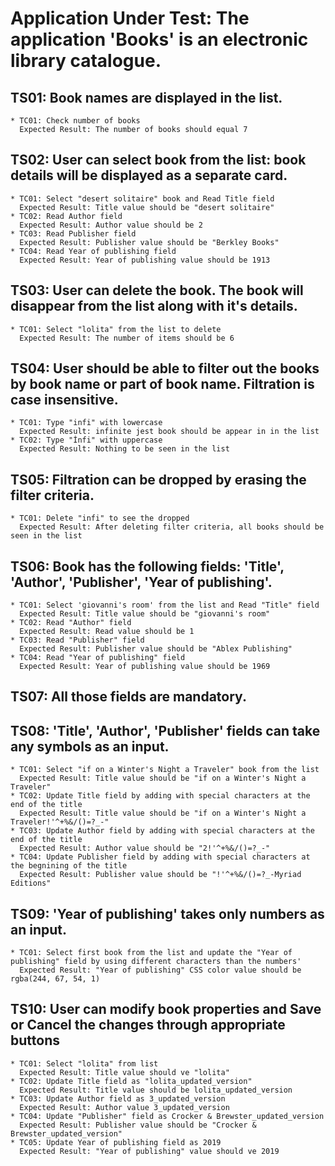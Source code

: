 # Application Under Test: The application 'Books' is an electronic library catalogue.

## TS01: Book names are displayed in the list.
	* TC01: Check number of books
	  Expected Result: The number of books should equal 7
## TS02: User can select book from the list: book details will be displayed as a separate card.
	* TC01: Select "desert solitaire" book and Read Title field
	  Expected Result: Title value should be "desert solitaire"
	* TC02: Read Author field
	  Expected Result: Author value should be 2
	* TC03: Read Publisher field
	  Expected Result: Publisher value should be "Berkley Books"
	* TC04: Read Year of publishing field
	  Expected Result: Year of publishing value should be 1913
## TS03: User can delete the book. The book will disappear from the list along with it's details.
	* TC01: Select "lolita" from the list to delete
	  Expected Result: The number of items should be 6
## TS04: User should be able to filter out the books by book name or part of book name. Filtration is case insensitive.
	* TC01: Type "infi" with lowercase
	  Expected Result: infinite jest book should be appear in in the list
	* TC02: Type "İnfi" with uppercase
	  Expected Result: Nothing to be seen in the list
## TS05: Filtration can be dropped by erasing the filter criteria.
	* TC01: Delete "infi" to see the dropped
	  Expected Result: After deleting filter criteria, all books should be seen in the list

## TS06: Book has the following fields: 'Title', 'Author', 'Publisher', 'Year of publishing'.
	* TC01: Select 'giovanni's room' from the list and Read "Title" field
	  Expected Result: Title value should be "giovanni's room"
	* TC02: Read "Author" field
	  Expected Result: Read value should be 1
	* TC03: Read "Publisher" field
	  Expected Result: Publisher value should be "Ablex Publishing"	
	* TC04: Read "Year of publishing" field
	  Expected Result: Year of publishing value should be 1969
## TS07: All those fields are mandatory.
## TS08: 'Title', 'Author', 'Publisher' fields can take any symbols as an input.
	* TC01: Select "if on a Winter's Night a Traveler" book from the list
	  Expected Result: Title value should be "if on a Winter's Night a Traveler"
	* TC02: Update Title field by adding with special characters at the end of the title
	  Expected Result: Title value should be "if on a Winter's Night a Traveler!'^+%&/()=?_-"
	* TC03: Update Author field by adding with special characters at the end of the title
	  Expected Result: Author value should be "2!'^+%&/()=?_-"
	* TC04: Update Publisher field by adding with special characters at the begnining of the title
	  Expected Result: Publisher value should be "!'^+%&/()=?_-Myriad Editions"
## TS09: 'Year of publishing' takes only numbers as an input.
	* TC01: Select first book from the list and update the "Year of publishing" field by using different characters than the numbers'
	  Expected Result: "Year of publishing" CSS color value should be rgba(244, 67, 54, 1)
## TS10: User can modify book properties and Save or Cancel the changes through appropriate buttons
	* TC01: Select "lolita" from list
	  Expected Result: Title value should ve "lolita"
	* TC02: Update Title field as "lolita_updated_version"
	  Expected Result: Title value should be lolita_updated_version
	* TC03: Update Author field as 3_updated_version
	  Expected Result: Author value 3_updated_version
	* TC04: Update "Publisher" field as Crocker & Brewster_updated_version
	  Expected Result: Publisher value should be "Crocker & Brewster_updated_version"
	* TC05: Update Year of publishing field as 2019
	  Expected Result: "Year of publishing" value should ve 2019
